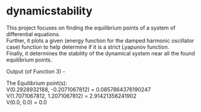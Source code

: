 # dynamicstability

This project focuses on finding the equilibrium points of a system of differential equations.  
Further, it plots a given (energy function for the damped harmonic oscillator case) function to help determine if it is a strict Lyapunov function.  
Finally, it determines the stability of the dynamical system near all the found equilibrium points.  

Output (of Function 3) - 

The Equilibrium point(s):  
V(0.2928932188, -0.2071067812) =  0.0857864376190247  
V(1.7071067812, 1.2071067812) =  2.91421356241902  
V(0.0, 0.0) =  0.0  
